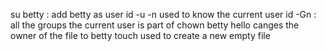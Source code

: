 su betty : add betty as user
id -u -n used to know the current user
id -Gn : all the groups the current user is part of
chown betty hello canges the owner of the file to betty
touch used to create a new empty file
